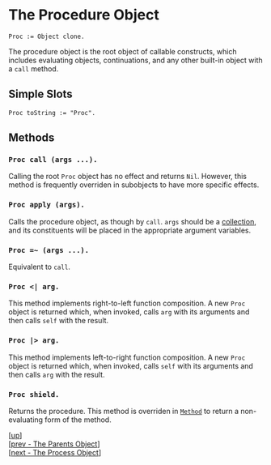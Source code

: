 
# The Procedure Object

    Proc := Object clone.

The procedure object is the root object of callable constructs, which
includes evaluating objects, continuations, and any other built-in
object with a `call` method.

## Simple Slots

    Proc toString := "Proc".

## Methods

### `Proc call (args ...).`

Calling the root `Proc` object has no effect and returns
`Nil`. However, this method is frequently overriden in subobjects to
have more specific effects.

### `Proc apply (args).`

Calls the procedure object, as though by `call`. `args` should be
a [collection](collection.md), and its constituents will be placed in
the appropriate argument variables.

### `Proc =~ (args ...).`

Equivalent to `call`.

### `Proc <| arg.`

This method implements right-to-left function composition. A new
`Proc` object is returned which, when invoked, calls `arg` with its
arguments and then calls `self` with the result.

### `Proc |> arg.`

This method implements left-to-right function composition. A new
`Proc` object is returned which, when invoked, calls `self` with its
arguments and then calls `arg` with the result.

### `Proc shield.`

Returns the procedure. This method is overriden
in [`Method`](method.md) to return a non-evaluating form of the
method.

[[up](.)]
<br/>[[prev - The Parents Object](parents.md)]
<br/>[[next - The Process Object](process.md)]
